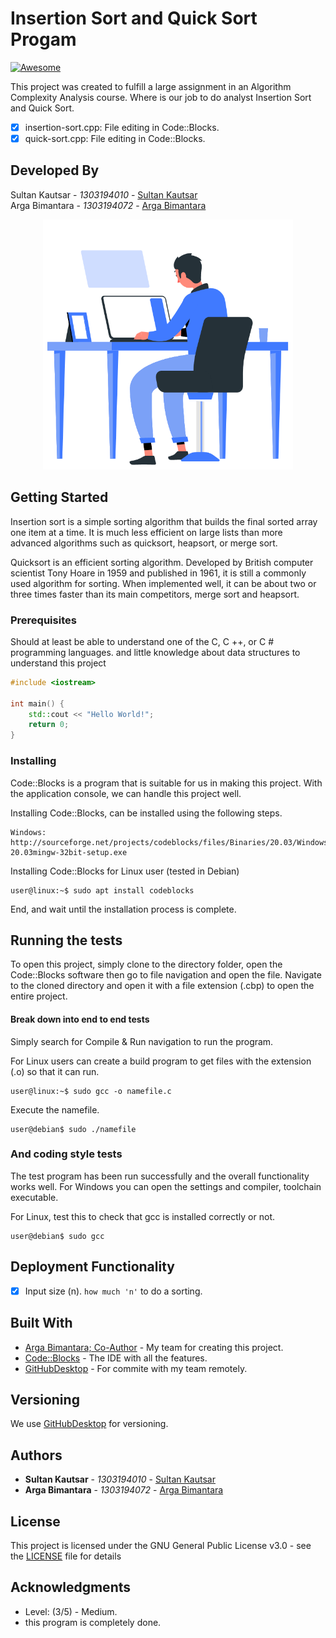 # Insertion Sort and Quick Sort Progam

[![Awesome](https://cdn.rawgit.com/sindresorhus/awesome/d7305f38d29fed78fa85652e3a63e154dd8e8829/media/badge.svg)](https://github.com/sindresorhus/awesome)

This project was created to fulfill a large assignment in an Algorithm Complexity Analysis course. Where is our job to do analyst Insertion Sort and Quick Sort.
- [x] insertion-sort.cpp: File editing in Code::Blocks.
- [x] quick-sort.cpp: File editing in Code::Blocks.

## Developed By

Sultan Kautsar - *1303194010* - [Sultan Kautsar](https://github.com/bydzen)<br>
Arga Bimantara - *1303194072* - [Arga Bimantara](https://github.com/argabima)

<p align="center">
  <img weight="400px" height="400px" src="https://github.com/bydzen/TubesMultiLinklist_ASD_DataBerobat/blob/master/Data%20Berobat/img/lottie2.gif">
</p>

## Getting Started

Insertion sort is a simple sorting algorithm that builds the final sorted array one item at a time. It is much less efficient on large lists than more advanced algorithms such as quicksort, heapsort, or merge sort.

Quicksort is an efficient sorting algorithm. Developed by British computer scientist Tony Hoare in 1959 and published in 1961, it is still a commonly used algorithm for sorting. When implemented well, it can be about two or three times faster than its main competitors, merge sort and heapsort.

### Prerequisites

Should at least be able to understand one of the C, C ++, or C # programming languages. and little knowledge about data structures to understand this project

```cpp
#include <iostream>

int main() {
    std::cout << "Hello World!";
    return 0;
}
```

### Installing

Code::Blocks is a program that is suitable for us in making this project. With the application console, we can handle this project well.

Installing Code::Blocks, can be installed using the following steps.

```
Windows: http://sourceforge.net/projects/codeblocks/files/Binaries/20.03/Windows/32bit/codeblocks-20.03mingw-32bit-setup.exe
```

Installing Code::Blocks for Linux user (tested in Debian)

```
user@linux:~$ sudo apt install codeblocks
```

End, and wait until the installation process is complete.

## Running the tests

To open this project, simply clone to the directory folder, open the Code::Blocks software then go to file navigation and open the file. Navigate to the cloned directory and open it with a file extension (.cbp) to open the entire project.

#### Break down into end to end tests

Simply search for Compile & Run navigation to run the program.

For Linux users can create a build program to get files with the extension (.o) so that it can run. 

```
user@linux:~$ sudo gcc -o namefile.c
```

Execute the namefile.

```
user@debian$ sudo ./namefile
```
### And coding style tests

The test program has been run successfully and the overall functionality works well. For Windows you can open the settings and compiler, toolchain executable.

For Linux, test this to check that gcc is installed correctly or not.

```
user@debian$ sudo gcc
```


## Deployment Functionality

- [x] Input size (n). ```how much 'n'``` to do a sorting.

## Built With

* [Arga Bimantara; Co-Author](https://github.com/#) - My team for creating this project.
* [Code::Blocks](http://www.codeblocks.org/home) - The IDE with all the features.
* [GitHubDesktop](https://desktop.github.com/) - For commite with my team remotely.

## Versioning

We use [GitHubDesktop](https://desktop.github.com/) for versioning.

## Authors

* **Sultan Kautsar** - *1303194010* - [Sultan Kautsar](https://github.com/bydzen)
* **Arga Bimantara** - *1303194072* - [Arga Bimantara](https://github.com/argabima)

## License

This project is licensed under the GNU General Public License v3.0 - see the [LICENSE](https://github.com/bydzen/insertion-sort-and-quick-sort/blob/main/LICENSE) file for details

## Acknowledgments

* Level: (3/5) - Medium.
* this program is completely done.
